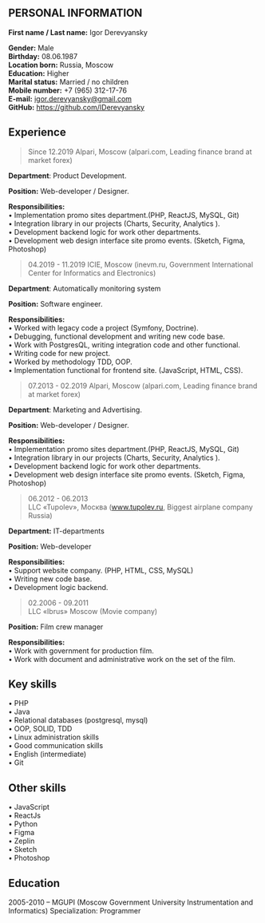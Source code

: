 **PERSONAL INFORMATION**
-
**First name / Last name:** Igor Derevyansky 
 
**Gender:** Male   
**Birthday:** 08.06.1987   
**Location born:** Russia, Moscow   
**Education:** Higher   
**Marital status:** Married / no children   
**Mobile number:** +7 (965) 312-17-76   
**E-mail:** igor.derevyansky@gmail.com   
**GitHub:** https://github.com/IDerevyansky

  
**Experience** 
-
> Since 12.2019 
Alpari, Moscow (alpari.com, Leading finance brand at market forex)    

**Department**: Product Development.  
    
**Position:** Web-developer / Designer.  

**Responsibilities:**   
• Implementation promo sites department.(PHP, ReactJS, MySQL, Git)  
• Integration library in our projects (Charts, Security, Analytics ).  
• Development backend logic for work other departments.   
• Development web design interface site promo events. (Sketch, Figma, Photoshop) 


> 04.2019 - 11.2019 
ICIE, Moscow (inevm.ru, Government International Center for Informatics and Electronics)  
   
**Department**: Automatically monitoring system

**Position:** Software engineer. 

**Responsibilities:**   
• Worked with legacy code a project (Symfony, Doctrine).  
• Debugging, functional development and writing new code base.    
• Work with PostgresQL, writing integration code and other functional.  
• Writing code for new project.    
• Worked by methodology TDD, OOP.    
• Implementation functional for frontend site. (JavaScript, HTML, CSS).    


> 07.2013 - 02.2019 
Alpari, Moscow (alpari.com, Leading finance brand at market forex)    

**Department**: Marketing and Advertising.  
    
**Position:** Web-developer / Designer.  

**Responsibilities:**   
• Implementation promo sites department.(PHP, ReactJS, MySQL, Git)  
• Integration library in our projects (Charts, Security, Analytics ).  
• Development backend logic for work other departments.   
• Development web design interface site promo events. (Sketch, Figma, Photoshop) 

 
 
> 06.2012 - 06.2013  
LLC «Tupolev», Москва (www.tupolev.ru, Biggest airplane company Russia)
   
**Department:** IT-departments

**Position:** Web-developer

**Responsibilities:**  
• Support website company. (PHP, HTML, CSS, MySQL)   
• Writing new code base.  
• Development logic backend.  


> 02.2006 - 09.2011  
LLC «Ibrus» Moscow (Movie company)  

**Position:** Film crew manager
  
**Responsibilities:**  
• Work with government for production film.   
• Work with document and administrative work on the set of the film.   
 

**Key skills**
-
• PHP  
• Java  
• Relational databases (postgresql, mysql)  
• OOP, SOLID, TDD  
• Linux administration skills  
• Good communication skills  
• English (intermediate)  
• Git

**Other skills**
-
• JavaScript  
• ReactJs  
• Python  
• Figma  
• Zeplin   
• Sketch   
• Photoshop  

**Education**  
-
2005-2010 – MGUPI (Moscow Government University Instrumentation and Informatics) 
Specialization: Programmer

